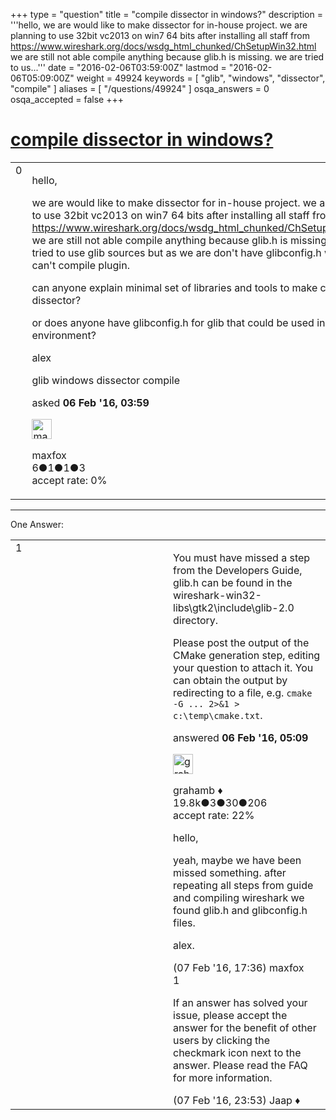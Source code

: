+++
type = "question"
title = "compile dissector in windows?"
description = '''hello, we are would like to make dissector for in-house project. we are planning to use 32bit vc2013 on win7 64 bits after installing all staff from https://www.wireshark.org/docs/wsdg_html_chunked/ChSetupWin32.html we are still not able compile anything because glib.h is missing. we are tried to us...'''
date = "2016-02-06T03:59:00Z"
lastmod = "2016-02-06T05:09:00Z"
weight = 49924
keywords = [ "glib", "windows", "dissector", "compile" ]
aliases = [ "/questions/49924" ]
osqa_answers = 0
osqa_accepted = false
+++

<div class="headNormal">

# [compile dissector in windows?](/questions/49924/compile-dissector-in-windows)

</div>

<div id="main-body">

<div id="askform">

<table id="question-table" style="width:100%;"><colgroup><col style="width: 50%" /><col style="width: 50%" /></colgroup><tbody><tr class="odd"><td style="width: 30px; vertical-align: top"><div class="vote-buttons"><div id="post-49924-score" class="post-score" title="current number of votes">0</div><div id="favorite-count" class="favorite-count"></div></div></td><td><div id="item-right"><div class="question-body"><p>hello,</p><p>we are would like to make dissector for in-house project. we are planning to use 32bit vc2013 on win7 64 bits after installing all staff from <a href="https://www.wireshark.org/docs/wsdg_html_chunked/ChSetupWin32.html">https://www.wireshark.org/docs/wsdg_html_chunked/ChSetupWin32.html</a> we are still not able compile anything because glib.h is missing. we are tried to use glib sources but as we are don't have glibconfig.h we are also can't compile plugin.</p><p>can anyone explain minimal set of libraries and tools to make custom dissector?</p><p>or does anyone have glibconfig.h for glib that could be used in windows environment?</p><p>alex</p></div><div id="question-tags" class="tags-container tags">glib windows dissector compile</div><div id="question-controls" class="post-controls"></div><div class="post-update-info-container"><div class="post-update-info post-update-info-user"><p>asked <strong>06 Feb '16, 03:59</strong></p><img src="https://secure.gravatar.com/avatar/fbf20379453a8ca027ddc62687e9e382?s=32&amp;d=identicon&amp;r=g" class="gravatar" width="32" height="32" alt="maxfox&#39;s gravatar image" /><p>maxfox<br />
<span class="score" title="6 reputation points">6</span><span title="1 badges"><span class="badge1">●</span><span class="badgecount">1</span></span><span title="1 badges"><span class="silver">●</span><span class="badgecount">1</span></span><span title="3 badges"><span class="bronze">●</span><span class="badgecount">3</span></span><br />
<span class="accept_rate" title="Rate of the user&#39;s accepted answers">accept rate:</span> <span title="maxfox has no accepted answers">0%</span></p></div></div><div id="comments-container-49924" class="comments-container"></div><div id="comment-tools-49924" class="comment-tools"></div><div class="clear"></div><div id="comment-49924-form-container" class="comment-form-container"></div><div class="clear"></div></div></td></tr></tbody></table>

------------------------------------------------------------------------

<div class="tabBar">

<span id="sort-top"></span>

<div class="headQuestions">

One Answer:

</div>

</div>

<span id="49927"></span>

<div id="answer-container-49927" class="answer">

<table style="width:100%;"><colgroup><col style="width: 50%" /><col style="width: 50%" /></colgroup><tbody><tr class="odd"><td style="width: 30px; vertical-align: top"><div class="vote-buttons"><div id="post-49927-score" class="post-score" title="current number of votes">1</div></div></td><td><div class="item-right"><div class="answer-body"><p>You must have missed a step from the Developers Guide, glib.h can be found in the wireshark-win32-libs\gtk2\include\glib-2.0 directory.</p><p>Please post the output of the CMake generation step, editing your question to attach it. You can obtain the output by redirecting to a file, e.g. <code>cmake -G ... 2&gt;&amp;1 &gt; c:\temp\cmake.txt</code>.</p></div><div class="answer-controls post-controls"></div><div class="post-update-info-container"><div class="post-update-info post-update-info-user"><p>answered <strong>06 Feb '16, 05:09</strong></p><img src="https://secure.gravatar.com/avatar/d2a7e24ca66604c749c7c88c1da8ff78?s=32&amp;d=identicon&amp;r=g" class="gravatar" width="32" height="32" alt="grahamb&#39;s gravatar image" /><p>grahamb ♦<br />
<span class="score" title="19834 reputation points"><span>19.8k</span></span><span title="3 badges"><span class="badge1">●</span><span class="badgecount">3</span></span><span title="30 badges"><span class="silver">●</span><span class="badgecount">30</span></span><span title="206 badges"><span class="bronze">●</span><span class="badgecount">206</span></span><br />
<span class="accept_rate" title="Rate of the user&#39;s accepted answers">accept rate:</span> <span title="grahamb has 274 accepted answers">22%</span></p></div></div><div id="comments-container-49927" class="comments-container"><span id="49954"></span><div id="comment-49954" class="comment"><div id="post-49954-score" class="comment-score"></div><div class="comment-text"><p>hello,</p><p>yeah, maybe we have been missed something. after repeating all steps from guide and compiling wireshark we found glib.h and glibconfig.h files.</p><p>alex.</p></div><div id="comment-49954-info" class="comment-info"><span class="comment-age">(07 Feb '16, 17:36)</span> maxfox</div></div><span id="49957"></span><div id="comment-49957" class="comment"><div id="post-49957-score" class="comment-score">1</div><div class="comment-text"><p>If an answer has solved your issue, please accept the answer for the benefit of other users by clicking the checkmark icon next to the answer. Please read the FAQ for more information.</p></div><div id="comment-49957-info" class="comment-info"><span class="comment-age">(07 Feb '16, 23:53)</span> Jaap ♦</div></div></div><div id="comment-tools-49927" class="comment-tools"></div><div class="clear"></div><div id="comment-49927-form-container" class="comment-form-container"></div><div class="clear"></div></div></td></tr></tbody></table>

</div>

<div class="paginator-container-left">

</div>

</div>

</div>

